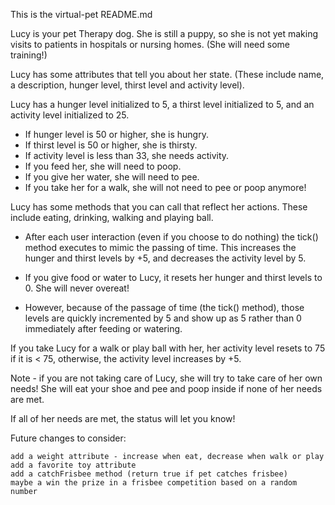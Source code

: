 This is the virtual-pet README.md
   
   Lucy is your pet Therapy dog.   She is still a puppy, so she is not yet making 
   visits to patients in hospitals or nursing homes.  (She will need some training!)
   
   Lucy has some attributes that tell you about her state. 
   (These include name, a description, hunger level, thirst level and activity level).
   
   Lucy has a hunger level initialized to 5, a thirst level initialized to 5, 
   and an activity level initialized to 25.
   
   - If hunger level is 50 or higher, she is hungry.
   - If thirst level is 50 or higher, she is thirsty.
   - If activity level is less than 33, she needs activity.
   - If you feed her, she will need to poop.
   - If you give her water, she will need to pee.
   - If you take her for a walk, she will not need to pee or poop anymore!
   
   Lucy has some methods that you can call that reflect her actions.  These include eating,
   drinking, walking and playing ball.
   
   - After each user interaction (even if you choose to do nothing) the tick() method 
   executes to mimic the passing of time.  This increases the hunger and thirst levels 
   by +5, and decreases the activity level by 5.
   
   - If you give food or water to Lucy, it resets her hunger and thirst levels to 0. 
   She will never overeat!  
   - However, because of the passage of time (the tick() method), 
   those levels are quickly incremented by 5 and show up as 5 rather than 0 
   immediately after feeding or watering.
   
   If you take Lucy for a walk or play ball with her, her activity level resets to 75 if it
   is < 75, otherwise, the activity level increases by +5.

   Note - if you are not taking care of Lucy, she will try to take care of her own needs!
   She will eat your shoe and pee and poop inside if none of her needs are met.
   
   If all of her needs are met, the status will let you know!
	
	
Future changes to consider:
    
	add a weight attribute - increase when eat, decrease when walk or play
	add a favorite toy attribute
	add a catchFrisbee method (return true if pet catches frisbee)
	maybe a win the prize in a frisbee competition based on a random number
	
	
	